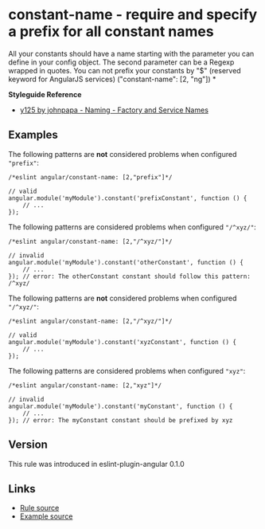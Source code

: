 <!-- WARNING: Generated documentation. Edit docs and examples in the rule and examples file ('rules/constant-name.js', 'examples/constant-name.js'). -->

# constant-name - require and specify a prefix for all constant names

All your constants should have a name starting with the parameter you can define in your config object.
The second parameter can be a Regexp wrapped in quotes.
You can not prefix your constants by "$" (reserved keyword for AngularJS services) ("constant-name":  [2, "ng"])
*

**Styleguide Reference**

* [y125 by johnpapa - Naming - Factory and Service Names](https://github.com/johnpapa/angular-styleguide/blob/master/a1/README.md#style-y125)

## Examples

The following patterns are **not** considered problems when configured `"prefix"`:

    /*eslint angular/constant-name: [2,"prefix"]*/

    // valid
    angular.module('myModule').constant('prefixConstant', function () {
        // ...
    });

The following patterns are considered problems when configured `"/^xyz/"`:

    /*eslint angular/constant-name: [2,"/^xyz/"]*/

    // invalid
    angular.module('myModule').constant('otherConstant', function () {
        // ...
    }); // error: The otherConstant constant should follow this pattern: /^xyz/

The following patterns are **not** considered problems when configured `"/^xyz/"`:

    /*eslint angular/constant-name: [2,"/^xyz/"]*/

    // valid
    angular.module('myModule').constant('xyzConstant', function () {
        // ...
    });

The following patterns are considered problems when configured `"xyz"`:

    /*eslint angular/constant-name: [2,"xyz"]*/

    // invalid
    angular.module('myModule').constant('myConstant', function () {
        // ...
    }); // error: The myConstant constant should be prefixed by xyz

## Version

This rule was introduced in eslint-plugin-angular 0.1.0

## Links

* [Rule source](../rules/constant-name.js)
* [Example source](../examples/constant-name.js)
